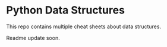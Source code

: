 # Python Data Structures

This repo contains multiple cheat sheets about data structures.

Readme update soon.
